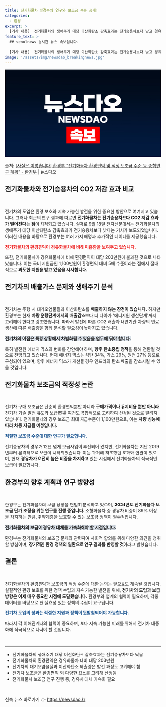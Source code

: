 ```yaml
---
title: 전기화물차 환경부의 연구와 보조금 수준 공개!
categories:
  - 환경
excerpt: >
  [기사 내용]  전기화물차의 생애주기 대당 이산화탄소 감축효과는 전기승용차보다 낮고 경유화물차 대비 전기화물…
feature_text: >
  ## seoulnews 실시간 뉴스 속보입니다.

  [기사 내용]  전기화물차의 생애주기 대당 이산화탄소 감축효과는 전기승용차보다 낮고 경유화물차 대비 전기화물…
image: '/assets/img/newsdao_breakingnews.jpg'
---
```


![뉴스다오 속보](/assets/img/newsdao_breakingnews.jpg)

<p>출처: <a href="https://newsdao.kr/1986" rel="dofollow">[사실은 이렇습니다] 환경부 “전기화물차 환경편익 및 적정 보조금 수준 등 종합연구 계획” - 환경부</a> | 뉴스다오</p>

<h2 data-ke-size="size26">전기화물차와 전기승용차의 CO2 저감 효과 비교</h2>

<p data-ke-size="size16">&nbsp;</p>

전기차의 도입은 환경 보호와 지속 가능한 발전을 위한 중요한 방안으로 여겨지고 있습니다. 그러나 최근의 연구 결과에 따르면 **전기화물차는 전기승용차보다 CO2 저감 효과가 떨어진다는 점**이 지적되고 있습니다. 실제로 9월 18일 전자신문에서는 전기화물차의 생애주기 대당 이산화탄소 감축효과가 전기승용차보다 낮다는 기사가 보도되었습니다. 이러한 내용을 바탕으로 환경부는 여러 가지 해명과 추가적인 데이터를 제공했습니다. 

<b><span style="color: #ee2323;">전기화물차의 환경편익이 경유화물차에 비해 미흡함을 보여주고 있습니다.</span></b>

또한, 전기화물차가 경유화물차에 비해 환경편익이 대당 203만원에 불과한 것으로 나타났습니다. 이는 국비 지원금인 1,100만원이 환경편익 대비 5배 수준이라는 점에서 절대적으로 **과도한 지원을 받고 있음을 시사합니다.**

<h2 data-ke-size="size26">전기차의 배출가스 문제와 생애주기 분석</h2>

<p data-ke-size="size16">&nbsp;</p>

전기차는 주행 시 대기오염물질과 이산화탄소를 **배출하지 않는 장점이 있습니다.** 하지만 환경부는 현재 **차량 운행단계에서의 배출감소**보다 더 나아가 '에너지원 생산단계'까지 고려해야 한다고 강조했습니다. 따라서 발전에 따른 CO2 배출과 내연기관 차량의 연료 생산에 따른 배출량을 함께 분석할 필요성이 높아지고 있습니다. 

<b><span style="background-color: #21538527;">전기차의 이점은 특정 상황에서 차별화될 수 있음을 염두에 둬야 합니다.</span></b>

특히 발전원 에너지 믹스의 변화를 감안해야 하며, **향후 탄소중립 정책**을 통해 전환될 것으로 전망되고 있습니다. 현재 에너지 믹스는 석탄 34%, 가스 29%, 원전 27% 등으로 구성되어 있으며, 향후 에너지 믹스가 개선될 경우 인프라의 탄소 배출을 감소시킬 수 있을 것입니다.

<h2 data-ke-size="size26">전기화물차 보조금의 적정성 논란</h2>

<p data-ke-size="size16">&nbsp;</p>

전기차 구매 보조금은 단순히 환경편익뿐만 아니라 **구매가격이나 유지비용 뿐만 아니라** 전기차 기술 발전 유도와 보급市場 여건도 복합적으로 고려하여 산정된 것으로 알려져 있습니다. 전기화물차의 경우 보조금 최대 지급수준이 1,100만원으로, 이는 **차량 성능에 따라 차등 지급될 예정입니다.** 

<b><span style="color: #1a5490;">적절한 보조금 수준에 대한 연구가 필요합니다.</span></b>

전기승용차의 경우가 12년 넘게 보급사업이 추진되어 왔지만, 전기화물차는 지난 2019년부터 본격적으로 보급이 시작되었습니다. 이는 과거에 저조했던 효과와 연관이 있으며, 현재 **경유차가 여전히 높은 비중을 차지하고** 있는 시점에서 전기화물차의 적극적인 보급이 필요합니다.

<h2 data-ke-size="size26">환경부의 향후 계획과 연구 방향성</h2>

<p data-ke-size="size16">&nbsp;</p>

환경부는 전기화물차의 보급 상황을 면밀히 분석하고 있으며, **2024년도 전기화물차 보조금 단가 조정을 위한 연구를 진행 중입니다.** 소형화물차 중 경유차 비중이 89% 이상을 차지하는 만큼, 취약계층을 보호할 수 있는 보조금 정책이 필수적입니다. 

<b><span style="background-color: #21538527;">전기화물차의 보급이 경유차 대체를 가속화해야 할 시점입니다.</span></b>

환경부는 전기화물차의 보조금 문제와 관련하여 사회적 합의를 위해 다양한 의견을 청취할 방침이며, **장기적인 환경 정책의 일환으로 연구 결과를 반영할 것**이라고 밝혔습니다.

<h2 data-ke-size="size26">결론</h2>

<p data-ke-size="size16">&nbsp;</p>

전기화물차의 환경편익과 보조금의 적정 수준에 대한 논의는 앞으로도 계속될 것입니다. 실질적인 환경 보호를 위한 정책 수립과 지속 가능한 발전을 위해, **전기차의 도입과 보급 방향은 이제 매우 중요한 시점에 도달했습니다.** 환경부와 업계의 협력이 필요하며, 각종 데이터를 바탕으로 한 실효성 있는 정책의 수립이 요구됩니다. 

<b><span style="color: #1a5490;">전기차 도입의 성과는 적절한 지원과 정책이 뒷받침되어야 가능합니다.</span></b> 

따라서 각 이해관계자의 협력이 중요하며, 보다 지속 가능한 미래를 위해서 전기차 대중화에 적극적으로 나서야 할 것입니다. 

<p data-ke-size="size16">&nbsp;</p>

<hr>

<ul>
<li>전기화물차의 생애주기 대당 이산화탄소 감축효과는 전기승용차보다 낮음</li>
<li>전기화물차의 환경편익은 경유화물차 대비 대당 203만원</li>
<li>전기차의 대기오염물질과 이산화탄소 배출량은 발전 과정도 고려해야 함</li>
<li>전기차 보조금은 환경편익 외 다양한 요소를 고려해 산정됨</li>
<li>전기화물차 보조금 연구 진행 중, 경유차 대체 가속화 필요</li>
</ul>

<p data-ke-size="size16">&nbsp;</p> 

신속 뉴스 바로가기 👉 <a href="https://newsdao.kr" rel="dofollow">https://newsdao.kr</a>


